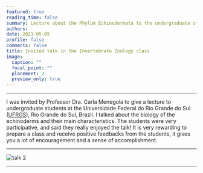 ```yaml
---
featured: true
reading_time: false
summary: Lecture about the Phylum Echinodermata to the undergraduate students at the Universidade Federal do Rio Grande do Sul (UFRGS)
authors:
date: 2021-05-05
profile: false
comments: false
title: Invited talk in the Invertebrate Zoology class
image:
  caption: ""
  focal_point: ""
  placement: 2
  preview_only: true
---
```


---

I was invited by Professor Dra. Carla Menegola to give a lecture to undergraduate students at the Universidade Federal do Rio Grande do Sul ([UFRGS](http://www.ufrgs.br/ufrgs/inicial)), 
Rio Grande do Sul, Brazil. I talked about the biology of the echinoderms and their main characteristics. The students were very participative, and said they really enjoyed the talk!
It is very rewarding to prepare a class and receive positive feedbacks from the students, it gives you a lot of encouragement and a sense of accomplishment.

---
![talk 2](https://user-images.githubusercontent.com/76624467/118213584-9fff0c00-b444-11eb-8a62-55ff696f6623.png "talk 2")

---
